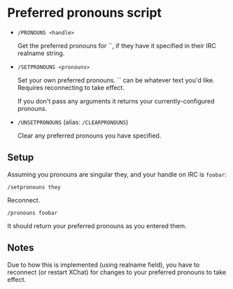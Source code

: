 # Preferred pronouns script #

* `/PRONOUNS <handle>`
    <p>Get the preferred pronouns for `<handle>`, if they have it specified in their IRC realname string.</p>
* `/SETPRONOUNS <pronouns>`
    <p>Set your own preferred pronouns. `<pronouns>` can be whatever text you'd like. Requires reconnecting to take effect.</p>
    <p>If you don't pass any arguments it returns your currently-configured pronouns.</p>
* `/UNSETPRONOUNS` (alias: `/CLEARPRONOUNS`)
    <p>Clear any preferred pronouns you have specified.</p>

## Setup ##

Assuming you pronouns are singular they, and your handle on IRC is `foobar`:

    /setpronouns they

Reconnect.

    /pronouns foobar

It should return your preferred pronouns as you entered them.

## Notes

Due to how this is implemented (using realname field), you have to reconnect (or restart XChat) for changes to your preferred pronouns to take effect.
